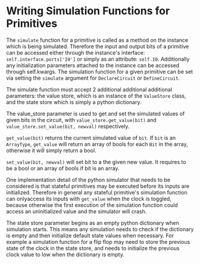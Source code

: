 # Writing Simulation Functions for Primitives

The ```simulate``` function for a primitive is called as a method on the instance
which is being simulated. Therefore the input and output bits of a primitive can be
accessed either through the instance's interface: ```self.interface.ports['I0']```
or simply as an attribute: ```self.I0```. Additionally any initialization parameters
attached to the instance can be accessed through self.kwargs. The simulation function
for a given primitive can be set via setting the ```simulate``` argument for ```DeclareCircuit```
or ```DefineCircuit```.

The simulate function must accept 2 additional additional additional parameters: the value store, which
is an instance of the ```ValueStore``` class, and the state store which is simply a python
dictionary.

The value_store parameter is used to get and set the simulated values of given bits in the
circuit, with ```value_store.get_value(bit)``` and ```value_store.set_value(bit, newval)``` respectively.

```get_value(bit)``` returns the current simulated value of ```bit```. If ```bit``` is an ```ArrayType```, ```get_value```
will return an array of bools for each ```Bit``` in the array, otherwise it will simply return a bool.

```set_value(bit, newval)``` will set bit to a the given new value. It requires to be a bool or an array of bools
if bit is an array.

One implementation detail of the python simulator that needs to be considered is that stateful primitives may be
executed before its inputs are initialized. Therefore in general any stateful primitive's simulation function can onlyaccess its inputs with ```get_value``` when the clock is toggled, because otherwise the first execution of the simulation function could access an uninitialized value and the simulator will crash.

The state store parameter begins as an empty python dictionary when simulation starts. This means any simulation
needs to check if the dictionary is empty and then initialize default state values when necessary. For
example a simulation function for a flip flop may need to store the previous state of the clock in the state store,
and needs to initialize the previous clock value to low when the dictionary is empty.

